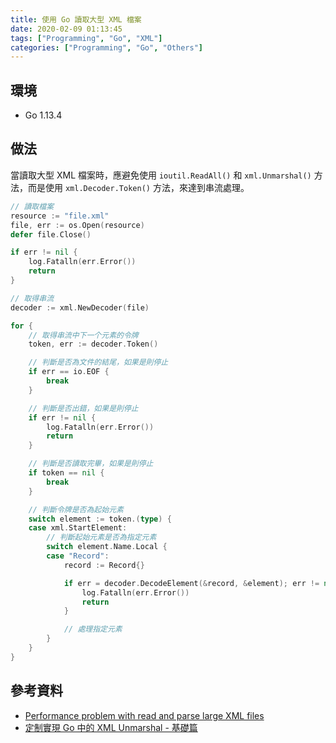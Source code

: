 ```yaml
---
title: 使用 Go 讀取大型 XML 檔案
date: 2020-02-09 01:13:45
tags: ["Programming", "Go", "XML"]
categories: ["Programming", "Go", "Others"]
---
```


## 環境

- Go 1.13.4

## 做法

當讀取大型 XML 檔案時，應避免使用 `ioutil.ReadAll()` 和 `xml.Unmarshal()` 方法，而是使用 `xml.Decoder.Token()` 方法，來達到串流處理。

```go
// 讀取檔案
resource := "file.xml"
file, err := os.Open(resource)
defer file.Close()

if err != nil {
	log.Fatalln(err.Error())
	return
}

// 取得串流
decoder := xml.NewDecoder(file)

for {
	// 取得串流中下一个元素的令牌
	token, err := decoder.Token()

	// 判斷是否為文件的結尾，如果是則停止
	if err == io.EOF {
		break
	}

	// 判斷是否出錯，如果是則停止
	if err != nil {
		log.Fatalln(err.Error())
		return
	}

	// 判斷是否讀取完畢，如果是則停止
	if token == nil {
		break
	}

	// 判斷令牌是否為起始元素
	switch element := token.(type) {
	case xml.StartElement:
		// 判斷起始元素是否為指定元素
		switch element.Name.Local {
		case "Record":
			record := Record{}

			if err = decoder.DecodeElement(&record, &element); err != nil {
				log.Fatalln(err.Error())
				return
			}

			// 處理指定元素
		}
	}
}
```

## 參考資料

- [Performance problem with read and parse large XML files](https://stackoverflow.com/questions/53986280/performance-problem-with-read-and-parse-large-xml-files/53987338#53987338)
- [定制實現 Go 中的 XML Unmarshal - 基礎篇](https://github.com/imjoey/blog/issues/19)
